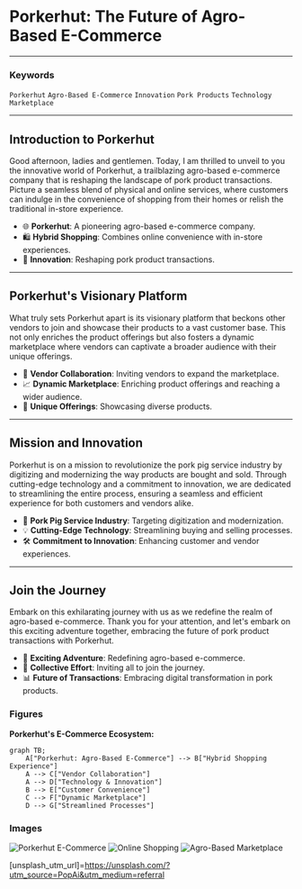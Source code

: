 # Porkerhut: The Future of Agro-Based E-Commerce
---

### Keywords
`Porkerhut` `Agro-Based E-Commerce` `Innovation` `Pork Products` `Technology` `Marketplace`

---
## Introduction to Porkerhut
Good afternoon, ladies and gentlemen. Today, I am thrilled to unveil to you the innovative world of Porkerhut, a trailblazing agro-based e-commerce company that is reshaping the landscape of pork product transactions. Picture a seamless blend of physical and online services, where customers can indulge in the convenience of shopping from their homes or relish the traditional in-store experience.

- 🌐 **Porkerhut**: A pioneering agro-based e-commerce company.
- 🛍️ **Hybrid Shopping**: Combines online convenience with in-store experiences.
- 🚀 **Innovation**: Reshaping pork product transactions.

---
## Porkerhut's Visionary Platform
What truly sets Porkerhut apart is its visionary platform that beckons other vendors to join and showcase their products to a vast customer base. This not only enriches the product offerings but also fosters a dynamic marketplace where vendors can captivate a broader audience with their unique offerings.

- 🤝 **Vendor Collaboration**: Inviting vendors to expand the marketplace.
- 📈 **Dynamic Marketplace**: Enriching product offerings and reaching a wider audience.
- 🌟 **Unique Offerings**: Showcasing diverse products.

---
## Mission and Innovation
Porkerhut is on a mission to revolutionize the pork pig service industry by digitizing and modernizing the way products are bought and sold. Through cutting-edge technology and a commitment to innovation, we are dedicated to streamlining the entire process, ensuring a seamless and efficient experience for both customers and vendors alike.

- 🐖 **Pork Pig Service Industry**: Targeting digitization and modernization.
- 💡 **Cutting-Edge Technology**: Streamlining buying and selling processes.
- 🛠️ **Commitment to Innovation**: Enhancing customer and vendor experiences.

---
## Join the Journey
Embark on this exhilarating journey with us as we redefine the realm of agro-based e-commerce. Thank you for your attention, and let's embark on this exciting adventure together, embracing the future of pork product transactions with Porkerhut.

- 🚀 **Exciting Adventure**: Redefining agro-based e-commerce.
- 🤝 **Collective Effort**: Inviting all to join the journey.
- 📊 **Future of Transactions**: Embracing digital transformation in pork products.

### Figures
**Porkerhut's E-Commerce Ecosystem:**
~~~mermaid
graph TB;
    A["Porkerhut: Agro-Based E-Commerce"] --> B["Hybrid Shopping Experience"]
    A --> C["Vendor Collaboration"]
    A --> D["Technology & Innovation"]
    B --> E["Customer Convenience"]
    C --> F["Dynamic Marketplace"]
    D --> G["Streamlined Processes"]
~~~

### Images
![Porkerhut E-Commerce]([IMG_URL]="https://source.unsplash.com/480x320/?pork,ecommerce")
![Online Shopping]([IMG_URL]="https://source.unsplash.com/480x320/?online,shopping")
![Agro-Based Marketplace]([IMG_URL]="https://source.unsplash.com/480x320/?marketplace,agriculture")

[unsplash_utm_url]=https://unsplash.com/?utm_source=PopAi&utm_medium=referral